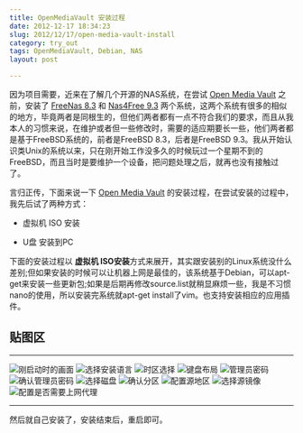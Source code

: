 ```yaml
---
title: OpenMediaVault 安装过程
date: 2012-12-17 18:34:23
slug: 2012/12/17/open-media-vault-install
category: try_out
tags: OpenMediaVault, Debian, NAS
layout: post

---
```


因为项目需要，近来在了解几个开源的NAS系统，在尝试 [Open Media Vault][1] 之前，安装了 [FreeNas 8.3][2] 和 [Nas4Free 9.3][3] 两个系统，这两个系统有很多的相似的地方，毕竟两者是同根生的，但他们两者都有一点不符合我们的要求，而且从我本人的习惯来说，在维护或者但一些修改时，需要的适应期要长一些，他们两者都是基于FreeBSD系统的，前者是FreeBSD 8.3，后者是FreeBSD 9.3。我从开始认识类Unix的系统以来，只在刚开始工作没多久的时候玩过一个星期不到的FreeBSD，而且当时是要维护一个设备，把问题处理之后，就再也没有接触过了。

言归正传，下面来说一下 [Open Media Vault][1] 的安装过程，在尝试安装的过程中，我先后试了两种方式：

* 虚拟机 ISO 安装

* U盘 安装到PC

下面的安装过程以 **虚拟机 ISO安装**方式来展开，其实跟安装别的Linux系统没什么差别;但如果安装的时候可以让机器上网是最佳的，该系统基于Debian，可以apt-get来安装一些更新包;如果是后期再修改source.list就稍显麻烦一些，我是不习惯nano的使用，所以安装完系统就apt-get install了vim。也支持安装相应的应用插件。


## 贴图区

----------------

![刚启动时的画面](../image/openmedia-install/1.png)
![选择安装语言](../image/openmedia-install/2.png)
![时区选择](../image/openmedia-install/3.png)
![键盘布局](../image/openmedia-install/4.png)
![管理员密码](../image/openmedia-install/5.png)
![确认管理员密码](../image/openmedia-install/6.png)
![选择磁盘](../image/openmedia-install/7.png)
![确认分区](../image/openmedia-install/8.png)
![配置源地区](../image/openmedia-install/9.png)
![选择源镜像](../image/openmedia-install/10.png)
![配置是否需要上网代理](../image/openmedia-install/11.png)

------------------

然后就自己安装了，安装结束后，重启即可。


[1]: www.openmediavault.org
[2]: www.freenas.com
[3]: www.nas4free.org
